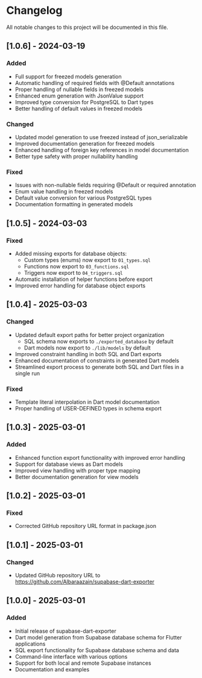 # Changelog

All notable changes to this project will be documented in this file.

## [1.0.6] - 2024-03-19

### Added
- Full support for freezed models generation
- Automatic handling of required fields with @Default annotations
- Proper handling of nullable fields in freezed models
- Enhanced enum generation with JsonValue support
- Improved type conversion for PostgreSQL to Dart types
- Better handling of default values in freezed models

### Changed
- Updated model generation to use freezed instead of json_serializable
- Improved documentation generation for freezed models
- Enhanced handling of foreign key references in model documentation
- Better type safety with proper nullability handling

### Fixed
- Issues with non-nullable fields requiring @Default or required annotation
- Enum value handling in freezed models
- Default value conversion for various PostgreSQL types
- Documentation formatting in generated models

## [1.0.5] - 2024-03-03

### Fixed
- Added missing exports for database objects:
  - Custom types (enums) now export to `01_types.sql`
  - Functions now export to `03_functions.sql`
  - Triggers now export to `04_triggers.sql`
- Automatic installation of helper functions before export
- Improved error handling for database object exports

## [1.0.4] - 2025-03-03

### Changed
- Updated default export paths for better project organization
  - SQL schema now exports to `./exported_database` by default
  - Dart models now export to `./lib/models` by default
- Improved constraint handling in both SQL and Dart exports
- Enhanced documentation of constraints in generated Dart models
- Streamlined export process to generate both SQL and Dart files in a single run

### Fixed
- Template literal interpolation in Dart model documentation
- Proper handling of USER-DEFINED types in schema export

## [1.0.3] - 2025-03-01

### Added
- Enhanced function export functionality with improved error handling
- Support for database views as Dart models
- Improved view handling with proper type mapping
- Better documentation generation for view models

## [1.0.2] - 2025-03-01

### Fixed
- Corrected GitHub repository URL format in package.json

## [1.0.1] - 2025-03-01

### Changed
- Updated GitHub repository URL to https://github.com/Albaraazain/supabase-dart-exporter

## [1.0.0] - 2025-03-01

### Added
- Initial release of supabase-dart-exporter
- Dart model generation from Supabase database schema for Flutter applications
- SQL export functionality for Supabase database schema and data
- Command-line interface with various options
- Support for both local and remote Supabase instances
- Documentation and examples 
